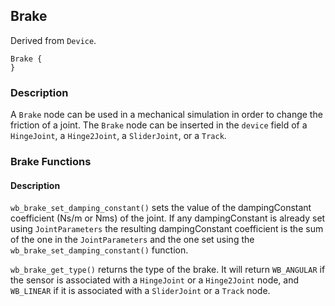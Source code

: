 ## Brake

Derived from `Device`.


```
Brake {
}
```

### Description

A `Brake` node can be used in a mechanical simulation in order to change the
friction of a joint. The `Brake` node can be inserted in the `device` field of a
`HingeJoint`, a `Hinge2Joint`, a `SliderJoint`, or a `Track`.

### Brake Functions

#### Description

`wb_brake_set_damping_constant()` sets the value of the dampingConstant
coefficient (Ns/m or Nms) of the joint. If any dampingConstant is already set
using `JointParameters` the resulting dampingConstant coefficient is the sum of
the one in the `JointParameters` and the one set using the
`wb_brake_set_damping_constant()` function.

`wb_brake_get_type()` returns the type of the brake. It will return `WB_ANGULAR`
if the sensor is associated with a `HingeJoint` or a `Hinge2Joint` node, and
`WB_LINEAR` if it is associated with a `SliderJoint` or a `Track` node.

